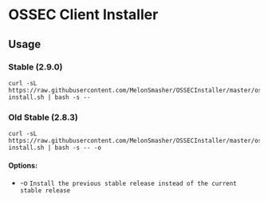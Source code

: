 # OSSEC Client Installer

## Usage

### Stable (2.9.0)

```shell
curl -sL https://raw.githubusercontent.com/MelonSmasher/OSSECInstaller/master/ossec-install.sh | bash -s --
```

### Old Stable (2.8.3)

```shell
curl -sL https://raw.githubusercontent.com/MelonSmasher/OSSECInstaller/master/ossec-install.sh | bash -s -- -o
```

#### Options:

* -o `Install the previous stable release instead of the current stable release`
